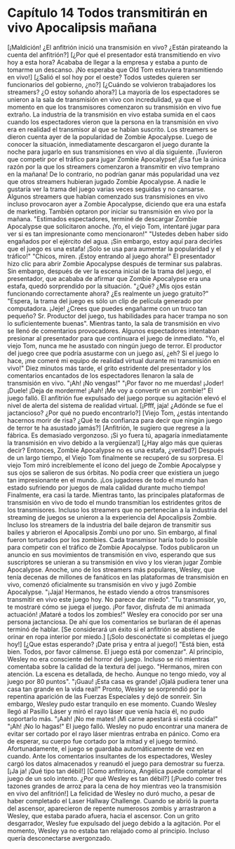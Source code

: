 
# Capítulo 14 Todos transmitirán en vivo Apocalipsis mañana


[¡Maldición! ¿El anfitrión inició una transmisión en vivo? ¿Están pirateando la cuenta del anfitrión?]
[¿Por qué el presentador está transmitiendo en vivo hoy a esta hora? Acababa de llegar a la empresa y estaba a punto de tomarme un descanso. ¡No esperaba que Old Tom estuviera transmitiendo en vivo!]
[¿Salió el sol hoy por el oeste? Todos ustedes quieren ser funcionarios del gobierno, ¿no?]
[¿Cuándo se volvieron trabajadores los streamers? ¿O estoy soñando ahora?]
La mayoría de los espectadores se unieron a la sala de transmisión en vivo con incredulidad, ya que el momento en que los transmisores comenzaron su transmisión en vivo fue extraño.
La industria de la transmisión en vivo estaba sumida en el caos cuando los espectadores vieron que la persona en la transmisión en vivo era en realidad el transmisor al que se habían suscrito.
Los streamers se dieron cuenta ayer de la popularidad de Zombie Apocalypse. Luego de conocer la situación, inmediatamente descargaron el juego durante la noche para jugarlo en sus transmisiones en vivo al día siguiente. ¡Tuvieron que competir por el tráfico para jugar Zombie Apocalypse!
¡Esa fue la única razón por la que los streamers comenzaron a transmitir en vivo temprano en la mañana!
De lo contrario, no podrían ganar más popularidad una vez que otros streamers hubieran jugado Zombie Apocalypse.
A nadie le gustaría ver la trama del juego varias veces seguidas y no cansarse.
Algunos streamers que habían comenzado sus transmisiones en vivo incluso provocaron ayer a Zombie Apocalypse, diciendo que era una estafa de marketing.
También optaron por iniciar su transmisión en vivo por la mañana.
"Estimados espectadores, terminé de descargar Zombie Apocalypse que solicitaron anoche. ¡Yo, el viejo Tom, intentaré jugar para ver si es tan impresionante como mencionaron!"
"Ustedes deben haber sido engañados por el ejército del agua. ¡Sin embargo, estoy aquí para decirles que el juego es una estafa! ¡Solo se usa para aumentar la popularidad y el tráfico!"
"Chicos, miren. ¡Estoy entrando al juego ahora!"
El presentador hizo clic para abrir Zombie Apocalypse después de terminar sus palabras.
Sin embargo, después de ver la escena inicial de la trama del juego, el presentador, que acababa de afirmar que Zombie Apocalypse era una estafa, quedó sorprendido por la situación.
"¿Qué? ¿Mis ojos están funcionando correctamente ahora? ¿Es realmente un juego gratuito?"
"Espera, la trama del juego es sólo un clip de película generado por computadora. ¡Jeje! ¿Crees que puedes engañarme con un truco tan pequeño? Sr. Productor del juego, tus habilidades para hacer trampa no son lo suficientemente buenas".
Mientras tanto, la sala de transmisión en vivo se llenó de comentarios provocadores. Algunos espectadores intentaban presionar al presentador para que continuara el juego de inmediato.
"Yo, el viejo Tom, nunca me he asustado con ningún juego de terror. El productor del juego cree que podría asustarme con un juego así, ¿eh? Si el juego lo hace, ¡me comeré mi equipo de realidad virtual durante mi transmisión en vivo!"
Diez minutos más tarde, el grito estridente del presentador y los comentarios encantados de los espectadores llenaron la sala de transmisión en vivo.
"¡Ah! ¡No vengas!"
"¡Por favor no me muerdas! ¡Joder! ¡Duele! ¡Deja de morderme! ¡Aah! ¡Me voy a convertir en un zombie!"
El juego falló.
El anfitrión fue expulsado del juego porque su agitación elevó el nivel de alerta del sistema de realidad virtual.
[¡Pfff, jaja! ¿Adónde se fue el jactancioso? ¿Por qué no puedo encontrarlo?]
[Viejo Tom, ¿estás intentando hacernos morir de risa? ¿Qué te da confianza para decir que ningún juego de terror te ha asustado jamás?]
[Anfitrión, le sugiero que regrese a la fábrica. Es demasiado vergonzoso. ¡Si yo fuera tú, apagaría inmediatamente la transmisión en vivo debido a la vergüenza!] 
[¿Hay algo más que quieras decir? Entonces, Zombie Apocalypse no es una estafa, ¿verdad?]
Después de un largo tiempo, el Viejo Tom finalmente se recuperó de su sorpresa.
El viejo Tom miró increíblemente el ícono del juego de Zombie Apocalypse y sus ojos se salieron de sus órbitas.
No podía creer que existiera un juego tan impresionante en el mundo.
¡Los jugadores de todo el mundo han estado sufriendo por juegos de mala calidad durante mucho tiempo!
Finalmente, era casi la tarde. Mientras tanto, las principales plataformas de transmisión en vivo de todo el mundo transmitían los estridentes gritos de los transmisores.
Incluso los streamers que no pertenecían a la industria del streaming de juegos se unieron a la experiencia del Apocalipsis Zombie.
Incluso los streamers de la industria del baile dejaron de transmitir sus bailes y abrieron el Apocalipsis Zombi uno por uno. Sin embargo, al final fueron torturados por los zombies.
Cada transmisor haría todo lo posible para competir con el tráfico de Zombie Apocalypse.
Todos publicaron un anuncio en sus movimientos de transmisión en vivo, esperando que sus suscriptores se unieran a su transmisión en vivo y los vieran jugar Zombie Apocalypse.
Anoche, uno de los streamers más populares, Wesley, que tenía decenas de millones de fanáticos en las plataformas de transmisión en vivo, comenzó oficialmente su transmisión en vivo y jugó Zombie Apocalypse.
"¡Jaja! Hermanos, he estado viendo a otros transmisores transmitir en vivo este juego hoy. No parece dar miedo".
"Tu transmisor, yo, te mostraré cómo se juega el juego. ¡Por favor, disfruta de mi animada actuación! ¡Mataré a todos los zombies!"
Wesley era conocido por ser una persona jactanciosa.
De ahí que los comentarios se burlaran de él apenas terminó de hablar.
[Se considerará un éxito si el anfitrión se abstiene de orinar en ropa interior por miedo.]
[¡Solo desconéctate si completas el juego hoy!]
[¿Que estas esperando? ¡Date prisa y entra al juego!]
"Está bien, está bien. Todos, por favor cálmense. El juego está por comenzar".
Al principio, Wesley no era consciente del horror del juego. Incluso se rió mientras comentaba sobre la calidad de la textura del juego.
"Hermanos, miren con atención. La escena es detallada, de hecho. Aunque no tengo miedo, voy al juego por 80 puntos".
"¡Guau! ¡Esta casa es grande! ¡Ojalá pudiera tener una casa tan grande en la vida real!"
Pronto, Wesley se sorprendió por la repentina aparición de las Fuerzas Especiales y dejó de sonreír.
Sin embargo, Wesley pudo estar tranquilo en ese momento.
Cuando Wesley llegó al Pasillo Láser y miró el rayo láser que venía hacia él, no pudo soportarlo más.
"¡Aah! ¡No me mates! ¡Mi carne apestará si está cocida!"
"¡Ah! ¡No lo hagas!"
El juego falló.
Wesley no pudo encontrar una manera de evitar ser cortado por el rayo láser mientras entraba en pánico. Como era de esperar, su cuerpo fue cortado por la mitad y el juego terminó.
Afortunadamente, el juego se guardaba automáticamente de vez en cuando. Ante los comentarios insultantes de los espectadores, Wesley cargó los datos almacenados y reanudó el juego para demostrar su fuerza.
[¡Ja ja! ¡Qué tipo tan débil!]
[Como anfitriona, Angélica puede completar el juego de un solo intento. ¿Por qué Wesley es tan débil?]
[¡Puedo comer tres tazones grandes de arroz para la cena de hoy mientras veo la transmisión en vivo del anfitrión!]
La felicidad de Wesley no duró mucho, a pesar de haber completado el Laser Hallway Challenge.
Cuando se abrió la puerta del ascensor, aparecieron de repente numerosos zombis y arrastraron a Wesley, que estaba parado afuera, hacia el ascensor.
Con un grito desgarrador, Wesley fue expulsado del juego debido a la agitación.
Por el momento, Wesley ya no estaba tan relajado como al principio. Incluso quería desconectarse avergonzado.
